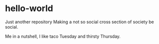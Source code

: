 # hello-world
Just another repository
Making a not so social cross section of society be social.

Me in a nutshell, I like taco Tuesday and thirsty Thursday.
